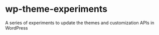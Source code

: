 # wp-theme-experiments
A series of experiments to update the themes and customization APIs in WordPress
